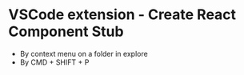 # VSCode extension - Create React Component Stub

- By context menu on a folder in explore
- By CMD + SHIFT + P
